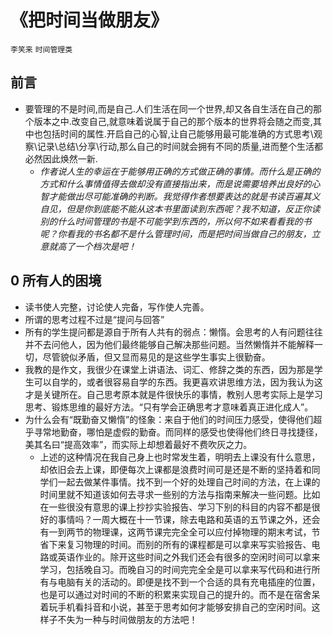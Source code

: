 # 《把时间当做朋友》
`李笑来` `时间管理类`
## 前言
* 要管理的不是时间,而是自己.人们生活在同一个世界,却又各自生活在自己的那个版本之中.改变自己,就意味着说属于自己的那个版本的世界将会随之而变,其中也包括时间的属性.开启自己的心智,让自己能够用最可能准确的方式思考\观察\记录\总结\分享\行动,那么自己的时间就会拥有不同的质量,进而整个生活都必然因此焕然一新.
  - *作者说人生的幸运在于能够用正确的方式做正确的事情。而什么是正确的方式和什么事情值得去做却没有直接指出来，而是说需要培养出良好的心智才能做出尽可能准确的判断。我觉得作者想要表达的就是书读百遍其义自见，但是你到底能不能从这本书里面读到东西呢？我不知道，反正你读别的什么时间管理的书是不可能学到东西的，所以何不如来看看我的书呢？你看我的书名都不是什么管理时间，而是把时间当做自己的朋友，立意就高了一个档次是吧！*

## 0 所有人的困境
- 读书使人完整，讨论使人完备，写作使人完善。
- 所谓的思考过程不过是“提问与回答”
- 所有的学生提问都是源自于所有人共有的弱点：懒惰。会思考的人有问题往往并不去问他人，因为他们最终能够自己解决那些问题。当然懒惰并不能解释一切，尽管貌似矛盾，但又显而易见的是这些学生事实上很勤奋。
- 我教的是作文，我很少在课堂上讲语法、词汇、修辞之类的东西，因为那是学生可以自学的，或者很容易自学的东西。我更喜欢讲思维方法，因为我认为这才是关键所在。自己思考原本就是件很快乐的事情，教别人思考实际上是学习思考、锻炼思维的最好方法。“只有学会正确思考才意味着真正进化成人”。
- 为什么会有“既勤奋又懒惰”的怪象：来自于他们的时间压力感受，使得他们超乎寻常地勤奋，哪怕是虚假的勤奋。而同样的感受也使得他们终日寻找捷径，美其名曰“提高效率”，而实际上却想着最好不费吹灰之力。
  * 上述的这种情况在我自己身上也时常发生着，明明去上课没有什么意思，却依旧会去上课，即便每次上课都是浪费时间可是还是不断的坚持着和同学们一起去做某件事情。找不到一个好的处理自己时间的方法，在上课的时间里就不知道该如何去寻求一些别的方法与指南来解决一些问题。比如在一些很没有意思的课上抄抄实验报告、学习下别的科目的内容不都是很好的事情吗？一周大概在十一节课，除去电路和英语的五节课之外，还会有一到两节的物理课，这两节课完完全全可以应付掉物理的期末考试，节省下来复习物理的时间。而别的所有的课程都是可以拿来写实验报告、电路或英语作业的。除开这些时间之外我们还会有很多的空闲时间可以拿来学习，包括晚自习。而晚自习的时间完完全全是可以拿来写代码和进行所有与电脑有关的活动的。即便是找不到一个合适的具有充电插座的位置，也是可以通过对时间的不断的积累来实现自己的提升的。而不是在宿舍呆着玩手机看抖音和小说，甚至于思考如何才能够安排自己的空闲时间。这样子不失为一种与时间做朋友的方法吧！
